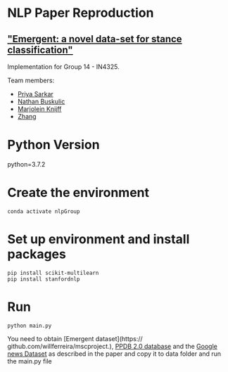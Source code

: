 # NLP Paper Reproduction 
## ["Emergent: a novel data-set for stance classification"](https://www.aclweb.org/anthology/N16-1138)

Implementation for Group 14 -  IN4325.

Team members:
 * [Priya Sarkar](https://www.linkedin.com/in/priyasarka)
 * [Nathan Buskulic](https://www.tudelft.nl/ewi/)
 * [Marjolein Knijff](https://www.tudelft.nl/ewi/)
 * [Zhang](https://www.tudelft.nl/ewi/)
 
# Python Version 
python=3.7.2

# Create the environment
```conda create -n nlpGroup python=3.7.2
conda activate nlpGroup
```

# Set up environment and install packages
```conda install -c anaconda nltk
pip install scikit-multilearn
pip install stanfordnlp 
```

# Run 
```
python main.py 
```
You need to obtain [Emergent dataset](https://
github.com/willferreira/mscproject.), [PPDB 2.0 database](http://paraphrase.org/#/) and the [Google news Dataset](https://drive.google.com/file/d/0B7XkCwpI5KDYNlNUTTlSS21pQmM/edit) as described in the paper and copy it to data folder and run the main.py file
